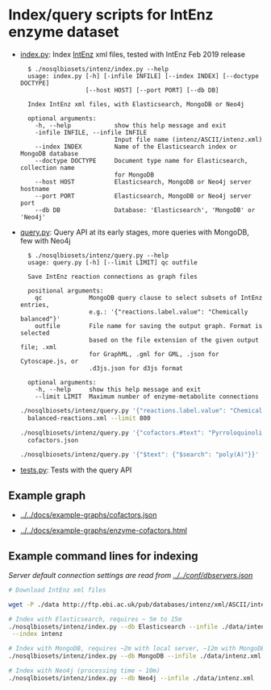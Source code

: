 
# Index/query scripts for IntEnz enzyme dataset

* [index.py](index.py): Index [IntEnz](http://www.ebi.ac.uk/intenz) xml files,
  tested with IntEnz Feb 2019 release
  
  ```text
    $ ./nosqlbiosets/intenz/index.py --help
    usage: index.py [-h] [-infile INFILE] [--index INDEX] [--doctype DOCTYPE]
                    [--host HOST] [--port PORT] [--db DB]
    
    Index IntEnz xml files, with Elasticsearch, MongoDB or Neo4j
    
    optional arguments:
      -h, --help            show this help message and exit
      -infile INFILE, --infile INFILE
                            Input file name (intenz/ASCII/intenz.xml)
      --index INDEX         Name of the Elasticsearch index or MongoDB database
      --doctype DOCTYPE     Document type name for Elasticsearch, collection name
                            for MongoDB
      --host HOST           Elasticsearch, MongoDB or Neo4j server hostname
      --port PORT           Elasticsearch, MongoDB or Neo4j server port
      --db DB               Database: 'Elasticsearch', 'MongoDB' or 'Neo4j'
  ```

* [query.py](query.py): Query API at its early stages,
  more queries with MongoDB, few with Neo4j
  
  ```text
    $ ./nosqlbiosets/intenz/query.py --help
    usage: query.py [-h] [--limit LIMIT] qc outfile
    
    Save IntEnz reaction connections as graph files
    
    positional arguments:
      qc             MongoDB query clause to select subsets of IntEnz entries,
                     e.g.: '{"reactions.label.value": "Chemically balanced"}'
      outfile        File name for saving the output graph. Format is selected
                     based on the file extension of the given output file; .xml
                     for GraphML, .gml for GML, .json for Cytoscape.js, or
                     .d3js.json for d3js format
    
    optional arguments:
      -h, --help     show this help message and exit
      --limit LIMIT  Maximum number of enzyme-metabolite connections
  ```

  ```bash
  ./nosqlbiosets/intenz/query.py '{"reactions.label.value": "Chemically balanced"}'\
    balanced-reactions.xml --limit 800
  
  ./nosqlbiosets/intenz/query.py '{"cofactors.#text": "Pyrroloquinoline quinone"}'\
    cofactors.json
  
  ./nosqlbiosets/intenz/query.py '{"$text": {"$search": "poly(A)"}}' polyA.json
  ```

* [tests.py](tests.py): Tests with the query API

## Example graph

* [../../docs/example-graphs/cofactors.json](
../../docs/example-graphs/cofactors.json)

* [../../docs/example-graphs/enzyme-cofactors.html](
../../docs/example-graphs/enzyme-cofactors.html)


## Example command lines for indexing
_Server default connection settings are read from [../../conf/dbservers.json](
../../conf/dbservers.json
)_

```bash
# Download IntEnz xml files

wget -P ./data http://ftp.ebi.ac.uk/pub/databases/intenz/xml/ASCII/intenz.xml

# Index with Elasticsearch, requires ~ 5m to 15m
./nosqlbiosets/intenz/index.py --db Elasticsearch --infile ./data/intenz.xml\
 --index intenz

# Index with MongoDB, requires ~2m with local server, ~12m with MongoDB Atlas
./nosqlbiosets/intenz/index.py --db MongoDB --infile ./data/intenz.xml

# Index with Neo4j (processing time ~ 10m)
./nosqlbiosets/intenz/index.py --db Neo4j --infile ./data/intenz.xml

```
